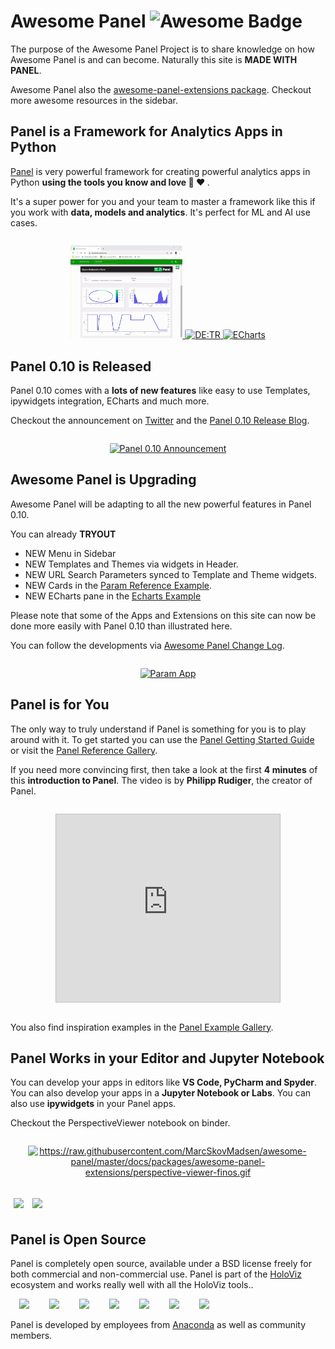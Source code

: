 # Awesome Panel ![Awesome Badge](https://cdn.rawgit.com/sindresorhus/awesome/d7305f38d29fed78fa85652e3a63e154dd8e8829/media/badge.svg)

The purpose of the Awesome Panel Project is to share knowledge on how Awesome Panel is and can become. Naturally this site is **MADE WITH PANEL**.

Awesome Panel also the [awesome-panel-extensions package](https://awesome-panel.readthedocs.io/en/latest/packages/awesome-panel-extensions/index.html). Checkout more awesome resources in the sidebar.

## Panel is a Framework for Analytics Apps in Python

[Panel](https://panel.holoviz.org) is very powerful framework for creating powerful analytics apps in Python **using the tools you know and love &#128013; &#10084; &#65039;**.

It's a super power for you and your team to master a framework like this if you work with **data, models and analytics**. It's perfect for ML and AI use cases.

<div align="center" style="margin: 2em;">
<a href="classic-dashboard">
    <img
        alt="Classic Dashboard"
        src="https://github.com/MarcSkovMadsen/awesome-panel-assets/blob/master/videos/classic-dashboard-app.gif?raw=true"
        style="max-width:40%;max-height:300px;border-radius:2px;"
    >
</a><a href="detr">
    <img
        alt="DE:TR"
        src="https://github.com/MarcSkovMadsen/awesome-panel-assets/blob/master/videos/detr-app.gif?raw=true"
        style="max-width:40%;max-height:300px;border-radius:2px;"
    >
</a>
<a href="echarts">
    <img
        alt="ECharts"
        src="https://github.com/MarcSkovMadsen/awesome-panel-assets/blob/master/videos/echarts-app.gif?raw=true"
        style="max-width:80%;max-height:300px;border-radius:2px;"
    >
</a>
</div>

## Panel 0.10 is Released

Panel 0.10 comes with a **lots of new features** like easy to use Templates, ipywidgets integration, ECharts and much more.

Checkout the announcement on [Twitter](https://twitter.com/Panel_org/status/1320713884261621760) and the [Panel 0.10 Release Blog](http://blog.holoviz.org/panel_0.10.0.html).

<div align="center" style="margin: 2em;">
<a href="https://twitter.com/Panel_org/status/1320713884261621760" target="_blank">
    <img
        alt="Panel 0.10 Announcement"
        src="https://github.com/MarcSkovMadsen/awesome-panel-assets/blob/master/videos/panel-010-announcement.gif?raw=true"
        style="max-width: 80%;max-height:400px;border-radius:2px;"
    >
</a>
</div>

## Awesome Panel is Upgrading

Awesome Panel will be adapting to all the new powerful features in Panel 0.10.

You can already **TRYOUT**

- NEW Menu in Sidebar
- NEW Templates and Themes via widgets in Header.
- NEW URL Search Parameters synced to Template and Theme widgets.
- NEW Cards in the [Param Reference Example](param-reference).
- NEW ECharts pane in the [Echarts Example](echarts)

Please note that some of the Apps and Extensions on this site can now be done more easily with Panel 0.10 than illustrated here.

You can follow the developments via [Awesome Panel Change Log](https://discourse.holoviz.org/t/awesome-panel-org-change-log/66).

<div align="center" style="margin: 2em;">
<a href="param-reference" target="_blank">
    <img
        alt="Param App"
        src="https://github.com/MarcSkovMadsen/awesome-panel-assets/blob/master/videos/param-app.gif?raw=true"
        style="max-width: 80%;max-height:400px;border-radius:2px;"
    >
</a>
</div>

## Panel is for You

The only way to truly understand if Panel is something for you is to play around with it. To get started you can use the [Panel Getting Started Guide](http://panel.pyviz.org/getting_started/index.html) or visit the [Panel Reference Gallery](https://panel.pyviz.org/reference/index.html).

If you need more convincing first, then take a look at the first **4 minutes** of this **introduction to Panel**. The video is by **Philipp Rudiger**, the creator of Panel.

<div align="center" style="margin: 2em">
    <iframe src="https://www.youtube.com/embed/Ohr29FJjBi0" frameborder="0" allow="accelerometer; autoplay; clipboard-write; encrypted-media; gyroscope; picture-in-picture" allowfullscreen style="width: 80%;height:300px;margin-left: auto;margin-right:auto; border: 1px silver solid"></iframe>
</div>

You also find inspiration examples in the [Panel Example Gallery](http://panel.pyviz.org/gallery/index.html).

## Panel Works in your Editor and Jupyter Notebook

You can develop your apps in editors like **VS Code, PyCharm and Spyder**. You can also develop your apps in a **Jupyter Notebook or Labs**. You can also use **ipywidgets** in your Panel apps.

Checkout the PerspectiveViewer notebook on binder.

<div align="center" style="margin: 2em;">
<a class="reference external" href="https://mybinder.org/v2/gh/marcskovmadsen/awesome-panel-extensions/master?filepath=examples%2Freference%2Fwidgets%2FPerspectiveViewer.ipynb" target="_blank"><img alt="https://raw.githubusercontent.com/MarcSkovMadsen/awesome-panel/master/docs/packages/awesome-panel-extensions/perspective-viewer-finos.gif" src="https://raw.githubusercontent.com/MarcSkovMadsen/awesome-panel/master/docs/packages/awesome-panel-extensions/perspective-viewer-finos.gif" style="max-height:400px"></a>
</div>

<a class="reference external" href="https://mybinder.org/v2/gh/MarcSkovMadsen/awesome-panel-extensions/master?filepath=examples%2Freference%2Fwidgets%2FPerspectiveViewer.ipynb" target="_blank"><img src="https://mybinder.org/badge_logo.svg" style="height:25px;display:inline;margin:5px"></a> <a class="reference external" href="https://nbviewer.jupyter.org/github/MarcSkovMadsen/awesome-panel-extensions/blob/master/examples/reference/widgets/PerspectiveViewer.ipynb" target="_blank"><img src="https://raw.githubusercontent.com/jupyter/design/master/logos/Badges/nbviewer_badge.svg" style="height:25px;display:inline;margin:5px"></a>

## Panel is Open Source

Panel is completely open source, available under a BSD license freely for both commercial and non-commercial use. Panel is part of the [HoloViz](https://holoviz.org/) ecosystem and works really well with all the HoloViz tools..

[<img src="https://holoviz.org/assets/panel.png" height="60" style="margin-right:1em;margin-left: 1em">](https://panel.pyviz.org)
[<img src="https://holoviz.org/assets/hvplot.png" height="60" style="margin-right:1em;margin-left: 1em">](https://hvplot.pyviz.org)
[<img src="https://holoviz.org/assets/holoviews.png" height="60" style="margin-right:1em;margin-left: 1em">](https://holoviews.org)
[<img src="https://holoviz.org/assets/geoviews.png" height="60" style="margin-right:1em;margin-left: 1em">](http://geoviews.org)
[<img src="https://holoviz.org/assets/datashader.png" height="60" style="margin-right:1em;margin-left: 1em">](http://datashader.org)
[<img src="https://holoviz.org/assets/param.png" height="60" style="margin-right:1em;margin-left: 1em">](https://param.pyviz.org)
[<img src="https://holoviz.org/assets/colorcet.png" height="60" style="margin-right:1em;margin-left: 1em">](https://colorcet.pyviz.org)

Panel is developed by employees from [Anaconda](https://anaconda.com) as well as community members.

<br/><br/><br/>